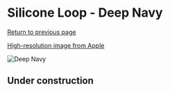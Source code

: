 # Silicone Loop - Deep Navy

[Return to previous page](/airtag)

[High-resolution image from Apple](https://store.storeimages.cdn-apple.com/8756/as-images.apple.com/is/MHJ03?wid=4500&hei=4500&fmt=png)

<div style="width: 500px"><img src="/almost_uncompressed/MHJ03.webp" alt="Deep Navy"></div>

## Under construction
